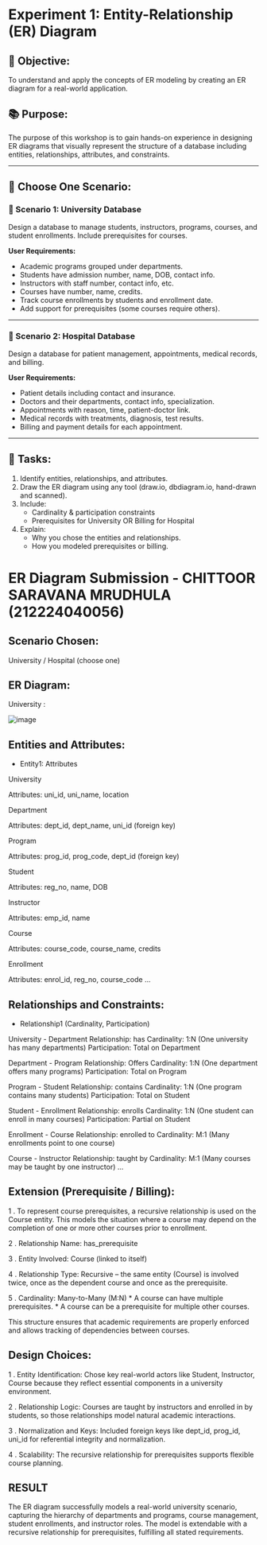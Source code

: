 # Experiment 1: Entity-Relationship (ER) Diagram

## 🎯 Objective:
To understand and apply the concepts of ER modeling by creating an ER diagram for a real-world application.

## 📚 Purpose:
The purpose of this workshop is to gain hands-on experience in designing ER diagrams that visually represent the structure of a database including entities, relationships, attributes, and constraints.

---

## 🧪 Choose One Scenario:

### 🔹 Scenario 1: University Database
Design a database to manage students, instructors, programs, courses, and student enrollments. Include prerequisites for courses.

**User Requirements:**
- Academic programs grouped under departments.
- Students have admission number, name, DOB, contact info.
- Instructors with staff number, contact info, etc.
- Courses have number, name, credits.
- Track course enrollments by students and enrollment date.
- Add support for prerequisites (some courses require others).

---

### 🔹 Scenario 2: Hospital Database
Design a database for patient management, appointments, medical records, and billing.

**User Requirements:**
- Patient details including contact and insurance.
- Doctors and their departments, contact info, specialization.
- Appointments with reason, time, patient-doctor link.
- Medical records with treatments, diagnosis, test results.
- Billing and payment details for each appointment.

---

## 📝 Tasks:
1. Identify entities, relationships, and attributes.
2. Draw the ER diagram using any tool (draw.io, dbdiagram.io, hand-drawn and scanned).
3. Include:
   - Cardinality & participation constraints
   - Prerequisites for University OR Billing for Hospital
4. Explain:
   - Why you chose the entities and relationships.
   - How you modeled prerequisites or billing.

# ER Diagram Submission - CHITTOOR SARAVANA MRUDHULA (212224040056)

## Scenario Chosen:
University / Hospital (choose one)

## ER Diagram:

University :

![image](https://github.com/user-attachments/assets/a89c35af-b919-412c-a2d6-42ec2d5f6ca1)



## Entities and Attributes:

- Entity1: Attributes
  
University

Attributes: uni_id, uni_name, location

Department

Attributes: dept_id, dept_name, uni_id (foreign key)

Program

Attributes: prog_id, prog_code, dept_id (foreign key)

Student

Attributes: reg_no, name, DOB

Instructor

Attributes: emp_id, name

Course

Attributes: course_code, course_name, credits

Enrollment

Attributes: enrol_id, reg_no, course_code ...



## Relationships and Constraints:
- Relationship1 (Cardinality, Participation)

University - Department
   Relationship: has
   Cardinality: 1:N (One university has many departments)
   Participation: Total on Department
   
Department - Program
   Relationship: Offers
   Cardinality: 1:N (One department offers many programs)
   Participation: Total on Program
   
Program - Student
   Relationship: contains
   Cardinality: 1:N (One program contains many students)
   Participation: Total on Student

Student - Enrollment
   Relationship: enrolls
   Cardinality: 1:N (One student can enroll in many courses)
   Participation: Partial on Student

Enrollment - Course
   Relationship: enrolled to
   Cardinality: M:1 (Many enrollments point to one course)

Course - Instructor
   Relationship: taught by
   Cardinality: M:1 (Many courses may be taught by one instructor) ...



## Extension (Prerequisite / Billing):

1 . To represent course prerequisites, a recursive relationship is used on the Course entity. 
    This models the situation where a course may depend on the completion of one or more other 
    courses prior to enrollment.

2 . Relationship Name: has_prerequisite

3 . Entity Involved: Course (linked to itself)

4 . Relationship Type: Recursive – the same entity (Course) is involved twice, once as the 
    dependent course and once as the prerequisite.

5 . Cardinality: Many-to-Many (M:N)
    * A course can have multiple prerequisites.
    * A course can be a prerequisite for multiple other courses.

    
This structure ensures that academic requirements are properly enforced and allows tracking of dependencies between courses.

## Design Choices:

1 . Entity Identification: Chose key real-world actors like Student, Instructor, Course because 
    they reflect essential components in a university environment.

2 . Relationship Logic: Courses are taught by instructors and enrolled in by students, so those 
    relationships model natural academic interactions.

3 . Normalization and Keys: Included foreign keys like dept_id, prog_id, uni_id for referential 
    integrity and normalization.

4 . Scalability: The recursive relationship for prerequisites supports flexible course planning.

## RESULT

The ER diagram successfully models a real-world university scenario, capturing the hierarchy of departments and programs, course management, student enrollments, and instructor roles. The model is extendable with a recursive relationship for prerequisites, fulfilling all stated requirements.
